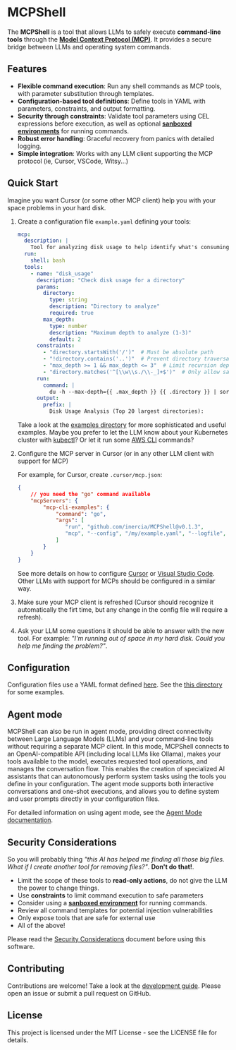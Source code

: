 # MCPShell

<!--p align="center">
  <img src="docs/banner.png" alt="banner" width="600"/>
</p-->


The **MCPShell** is a tool that allows LLMs to safely execute **command-line tools**
through the [**Model Context Protocol (MCP)**](https://modelcontextprotocol.io/).
It provides a secure bridge between LLMs and operating system commands.

## Features

- **Flexible command execution**: Run any shell commands as MCP tools,
  with parameter substitution through templates.
- **Configuration-based tool definitions**: Define tools in YAML with parameters,
  constraints, and output formatting.
- **Security through constraints**: Validate tool parameters using CEL expressions
  before execution, as well as optional [**sanboxed environments**](docs/config-runners.md)
  for running commands.
- **Robust error handling**: Graceful recovery from panics with detailed logging.
- **Simple integration**: Works with any LLM client supporting the MCP protocol
  (ie, Cursor, VSCode, Witsy...)

## Quick Start

Imagine you want Cursor (or some other MCP client) help you with your
space problems in your hard disk.

1. Create a configuration file `example.yaml` defining your tools:

   ```yaml
   mcp:
     description: |
       Tool for analyzing disk usage to help identify what's consuming space.
     run:
       shell: bash
     tools:
       - name: "disk_usage"
         description: "Check disk usage for a directory"
         params:
           directory:
             type: string
             description: "Directory to analyze"
             required: true
           max_depth:
             type: number
             description: "Maximum depth to analyze (1-3)"
             default: 2
         constraints:
           - "directory.startsWith('/')"  # Must be absolute path
           - "!directory.contains('..')"  # Prevent directory traversal
           - "max_depth >= 1 && max_depth <= 3"  # Limit recursion depth
           - "directory.matches('^[\\w\\s./\\-_]+$')"  # Only allow safe path characters, prevent command injection
         run:
           command: |
             du -h --max-depth={{ .max_depth }} {{ .directory }} | sort -hr | head -20
         output:
           prefix: |
             Disk Usage Analysis (Top 20 largest directories):
   ```

   Take a look at the [examples directory](examples) for more sophisticated and useful examples.
   Maybe you prefer to let the LLM know about your Kubernetes cluster with
   [kubectl](examples/kubectl-ro.yaml)?
   Or let it run some [AWS CLI](examples/aws-networking-ro.yaml) commands?

2. Configure the MCP server in Cursor (or in any other LLM client with support for MCP)

   For example, for Cursor, create `.cursor/mcp.json`:

   ```json
   {
       // you need the "go" command available
       "mcpServers": {
           "mcp-cli-examples": {
               "command": "go",
               "args": [
                  "run", "github.com/inercia/MCPShell@v0.1.3",
                  "mcp", "--config", "/my/example.yaml", "--logfile", "/some/path/mcpshell/example.log"
               ]
           }
       }
   }
   ```

   See more details on how to configure [Cursor](docs/usage-cursor.md) or
   [Visual Studio Code](docs/usage-vscode.md). Other LLMs with support for MCPs
   should be configured in a similar way.

3. Make sure your MCP client is refreshed (Cursor should recognize it automatically the
   firt time, but any change in the config file will require a refresh).
4. Ask your LLM some questions it should be able to answer with the new tool. For example:
   _"I'm running out of space in my hard disk. Could you help me finding the problem?"_.

## Configuration

Configuration files use a YAML format defined [here](docs/config.md).
See the [this directory](examples) for some examples.

## Agent mode

MCPShell can also be run in agent mode, providing direct connectivity between Large Language Models
(LLMs) and your command-line tools without requiring a separate MCP client. In this mode,
MCPShell connects to an OpenAI-compatible API (including local LLMs like Ollama), makes your
tools available to the model, executes requested tool operations, and manages the conversation flow.
This enables the creation of specialized AI assistants that can autonomously perform system tasks
using the tools you define in your configuration. The agent mode supports both interactive
conversations and one-shot executions, and allows you to define system and user prompts directly
in your configuration files.

For detailed information on using agent mode, see the [Agent Mode documentation](docs/usage-agent.md).

## Security Considerations

So you will probably thing
_"this AI has helped me finding all those big files. What if I create another tool for removing files?"_.
**Don't do that!**.

- Limit the scope of these tools to **read-only actions**, do not give the LLM the power to change things.
- Use **constraints** to limit command execution to safe parameters
- Consider using a [**sanboxed environment**](docs/config-runners.md) for running commands.
- Review all command templates for potential injection vulnerabilities
- Only expose tools that are safe for external use
- All of the above!

Please read the [Security Considerations](docs/security.md) document before using this software.

## Contributing

Contributions are welcome! Take a look at the [development guide](docs/development.md).
Please open an issue or submit a pull request on GitHub.

## License

This project is licensed under the MIT License - see the LICENSE file for details.
